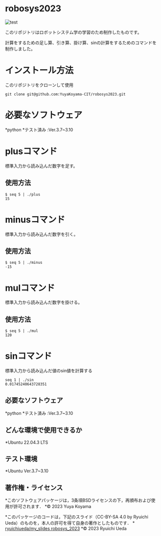 # robosys2023
![test](https://github.com/YuyaKoyama-CIT/robosys2023/actions/workflows/test.yml/badge.svg)

このリポジトリはロボットシステム学の学習のため制作したものです。

計算をするための足し算、引き算、掛け算、sinの計算をするためのコマンドを制作しました。

# インストール方法

このリポジトリをクローンして使用

```
git clone git@github.com:YuyaKoyama-CIT/robosys2023.git
```

# 必要なソフトウェア
 
*python
        *テスト済み :Ver.3.7~3.10

# plusコマンド

標準入力から読み込んだ数字を足す。
## 使用方法

```
$ seq 5 | ./plus
15
```
# minusコマンド

標準入力から読み込んだ数字を引く。
## 使用方法

```
$ seq 5 | ./minus
-15
```
# mulコマンド

標準入力から読み込んだ数字を掛ける。
## 使用方法

```
$ seq 5 | ./mul
120
```
# sinコマンド

標準入力から読み込んだ値のsin値を計算する
```
seq 1 | ./sin
0.01745240643728351
```
## 必要なソフトウェア

*python
	*テスト済み :Ver.3.7~3.10

## どんな環境で使用できるか

*Ubuntu 22.04.3 LTS

## テスト環境

*Ubuntu Ver.3.7~3.10

## 著作権・ライセンス

*このソフトウェアパッケージは，3条項BSDライセンスの下，再頒布および使用が許可されます．
  *© 2023 Yuya Koyama

  *このパッケージのコードは，下記のスライド（CC-BY-SA 4.0 by Ryuichi Ueda）のものを，本人の許可を得て自身の著作としたものです．
      * [ryuichiueda/my_slides robosys_2023](https://github.com/ryuichiueda/my_slides/blob/master/robosys_2022/lesson4.md)
  *© 2023 Ryuichi Ueda
